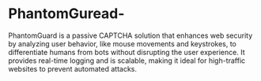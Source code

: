 # PhantomGuread-
PhantomGuard is a passive CAPTCHA solution that enhances web security by analyzing user behavior, like mouse movements and keystrokes, to differentiate humans from bots without disrupting the user experience. It provides real-time logging and is scalable, making it ideal for high-traffic websites to prevent automated attacks.
